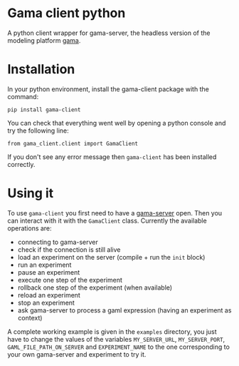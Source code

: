 # Gama client python
 A python client wrapper for gama-server, the headless version of the modeling platform [gama](https://gama-platform.org/).

# Installation
In your python environment, install the gama-client package with the command:

```
pip install gama-client
```

You can check that everything went well by opening a python console and try the following line:

```
from gama_client.client import GamaClient
```

If you don't see any error message then `gama-client` has been installed correctly.


# Using it

To use `gama-client` you first need to have a [gama-server](https://gama-platform.org/wiki/HeadlessServer) open. Then you can interact with it with the `GamaClient` class.
Currently the available operations are:
 * connecting to gama-server
 * check if the connection is still alive
 * load an experiment on the server (compile + run the `init` block)
 * run an experiment
 * pause an experiment
 * execute one step of the experiment
 * rollback one step of the experiment (when available)
 * reload an experiment
 * stop an experiment
 * ask gama-server to process a gaml expression (having an experiment as context)
 
 A complete working example is given in the `examples` directory, you just have to change the values of the variables `MY_SERVER_URL`, `MY_SERVER_PORT`, `GAML_FILE_PATH_ON_SERVER` and `EXPERIMENT_NAME` to the one corresponding to your own gama-server and experiment to try it.
 
 
